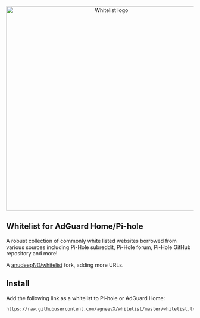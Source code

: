 <div align="center">  
  <img width="550" alt="Whitelist logo" src="https://raw.githubusercontent.com/anudeepND/whitelist/master/images/logo.png">
</div>

## Whitelist for AdGuard Home/Pi-hole

A robust collection of commonly white listed websites borrowed from various sources including Pi-Hole subreddit, Pi-Hole forum, Pi-Hole GitHub repository and more!

A [anudeepND/whitelist](https://github.com/anudeepND/whitelist) fork, adding more URLs.

## Install

Add the following link as a whitelist to Pi-hole or AdGuard Home:

```url
https://raw.githubusercontent.com/agneevX/whitelist/master/whitelist.txt
```